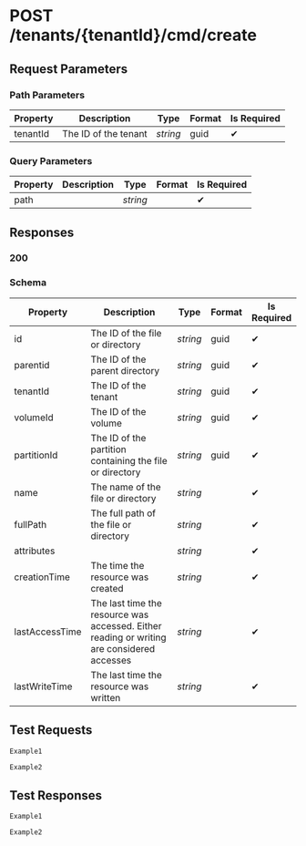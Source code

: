 # **POST**   /tenants/{tenantId}/cmd/create

## __Request Parameters__

### Path Parameters

   | Property | Description          | Type     | Format | Is Required |
   | -------- | -------------------- | -------- | ------ | ----------- |
   | tenantId | The ID of the tenant | _string_ | guid   | ✔           |

### Query Parameters

 | Property | Description | Type     | Format | Is Required |
 | -------- | ----------- | -------- | ------ | ----------- |
 | path     |             | _string_ |        | ✔           |

## __Responses__

### __200__

### Schema

| Property       | Description                                                                                | Type     | Format | Is Required |
| -------------- | ------------------------------------------------------------------------------------------ | -------- | ------ | ----------- |
| id             | The ID of the file or directory                                                            | _string_ | guid   | ✔           |
| parentid       | The ID of the parent directory                                                             | _string_ | guid   | ✔           |
| tenantId       | The ID of the tenant                                                                       | _string_ | guid   | ✔           |
| volumeId       | The ID of the volume                                                                       | _string_ | guid   | ✔           |
| partitionId    | The ID of the partition containing the file or directory                                   | _string_ | guid   | ✔           |
| name           | The name of the file or directory                                                          | _string_ |        | ✔           |
| fullPath       | The full path of the file or directory                                                     | _string_ |        | ✔           |
| attributes     |                                                                                            | _string_ |        | ✔           |
| creationTime   | The time the resource was created                                                          | _string_ |        | ✔           |
| lastAccessTime | The last time the resource was accessed. Either reading or writing are considered accesses | _string_ |        | ✔           |
| lastWriteTime  | The last time the resource was written                                                     | _string_ |        | ✔           |


## __Test Requests__

```cURL tab= 
Example1
```

```C# tab=
Example2
```

## __Test Responses__

```cURL tab= 
Example1
```

```C# tab=
Example2
```
